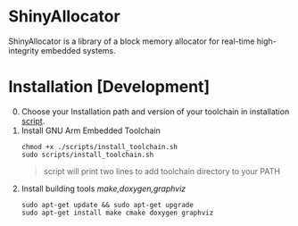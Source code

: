 # ShinyAllocator
ShinyAllocator is  a library of a block memory allocator for real-time high-integrity embedded systems. 


# Installation [Development]
 0. Choose your Installation path and version of your toolchain in installation [script](./scripts/install_toolchain.sh).
 1. Install GNU Arm Embedded Toolchain
       ```
       chmod +x ./scripts/install_toolchain.sh
       sudo scripts/install_toolchain.sh

       ```
    > script will print two lines to add toolchain directory to your PATH
 2. Install building tools *make,doxygen,graphviz*
       ```
       sudo apt-get update && sudo apt-get upgrade
       sudo apt-get install make cmake doxygen graphviz
       ```
